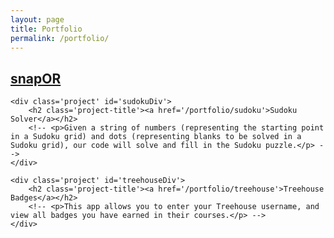 ```yaml
---
layout: page
title: Portfolio
permalink: /portfolio/
---
```


<div class='portfolio-grid'>
	<div class='project' id='snapDiv'>
		<h2 class='project-title'><a href='/portfolio/snap-oregon'>snapOR</a></h2>
		<!-- <p>For adventurous photographers and hiking enthusiasts who want to capture Oregon's gorgeous scenery, snapOR allows users to look through Oregon State Parks and see the photos that other hikers have taken there.</p> -->
	</div>

	<div class='project' id='sudokuDiv'>
		<h2 class='project-title'><a href='/portfolio/sudoku'>Sudoku Solver</a></h2>
		<!-- <p>Given a string of numbers (representing the starting point in a Sudoku grid) and dots (representing blanks to be solved in a Sudoku grid), our code will solve and fill in the Sudoku puzzle.</p> -->
	</div>	

	<div class='project' id='treehouseDiv'>
		<h2 class='project-title'><a href='/portfolio/treehouse'>Treehouse Badges</a></h2>
		<!-- <p>This app allows you to enter your Treehouse username, and view all badges you have earned in their courses.</p> -->
	</div>
</div>

<!-- <div class='portfolio-grid'>
	<div class='proj-grid'>
		<h2 class='project-title'><a href='/portfolio/treehouse'>Treehouse Badges</a></h2>
		<p>This app allows you to enter your Treehouse username, and view all badges you have earned in their courses.</p>
	</div>
</div> -->